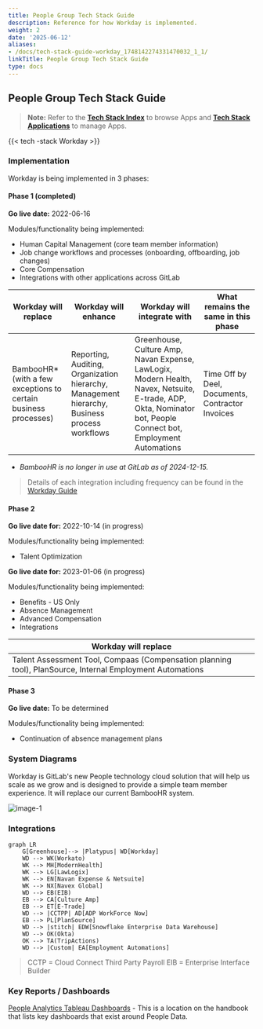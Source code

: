 ```yaml
---
title: People Group Tech Stack Guide
description: Reference for how Workday is implemented.
weight: 2
date: '2025-06-12'
aliases:
- /docs/tech-stack-guide-workday_1748142274331470032_1_1/
linkTitle: People Group Tech Stack Guide
type: docs
---
```


## People Group Tech Stack Guide

> **Note:** Refer to the **[Tech Stack Index](/handbook/business-technology/tech-stack/)** to browse Apps and **[Tech Stack Applications](/handbook/business-technology/tech-stack-applications/)** to manage Apps.

{{< tech -stack Workday >}}

### Implementation

Workday is being implemented in 3 phases:

#### Phase 1 (completed)

**Go live date:** 2022-06-16

Modules/functionality being implemented:

- Human Capital Management (core team member information)
- Job change workflows and processes (onboarding, offboarding, job changes)
- Core Compensation
- Integrations with other applications across GitLab

| Workday will replace | Workday will enhance | Workday will integrate with |What remains the same in this phase|
| ------ | ------ |------ |------ |
| BambooHR* (with a few exceptions to certain business processes) | Reporting, Auditing, Organization hierarchy, Management hierarchy, Business process workflows |Greenhouse, Culture Amp, Navan Expense, LawLogix, Modern Health, Navex, Netsuite, E-trade, ADP, Okta, Nominator bot, People Connect bot, Employment Automations | Time Off by Deel, Documents, Contractor Invoices |

- _BambooHR is no longer in use at GitLab as of 2024-12-15._

> Details of each integration including frequency can be found in the [Workday Guide](/handbook/people-group/workday-guide#phase-1-integrations)

#### Phase 2

**Go live date for:** 2022-10-14 (in progress)

Modules/functionality being implemented:

- Talent Optimization

**Go live date for:** 2023-01-06 (in progress)

Modules/functionality being implemented:

- Benefits - US Only
- Absence Management
- Advanced Compensation
- Integrations

| Workday will replace |
| ------ |
| Talent Assessment Tool, Compaas (Compensation planning tool), PlanSource, Internal Employment Automations |

#### Phase 3

**Go live date:** To be determined

Modules/functionality being implemented:

- Continuation of absence management plans

### System Diagrams

Workday is GitLab's new People technology cloud solution that will help us scale as we grow and is designed to provide a simple team member experience. It will replace our current BambooHR system.

![image-1](/images/people-group/workday.png)

### Integrations

```mermaid
graph LR
    G[Greenhouse]--> |Platypus| WD[Workday]
    WD --> WK(Workato)
    WK --> MH[ModernHealth]
    WK --> LG[LawLogix]
    WK --> EN[Navan Expense & Netsuite]
    WK --> NX[Navex Global]
    WD --> EB(EIB)
    EB --> CA[Culture Amp]
    EB --> ET[E-Trade]
    WD --> |CCTPP| AD[ADP WorkForce Now]
    EB --> PL[PlanSource]
    WD --> |stitch| EDW[Snowflake Enterprise Data Warehouse]
    WD --> OK(Okta)
    OK --> TA(TripActions)
    WD --> |Custom| EA[Employment Automations]
```

> CCTP = Cloud Connect Third Party Payroll
> EIB = Enterprise Interface Builder

### Key Reports / Dashboards

[People Analytics Tableau Dashboards](/handbook/people-group/people-ops-tech-analytics/people-analytics/people-tableau/) - This is a location on the handbook that lists key dashboards that exist around People Data.
